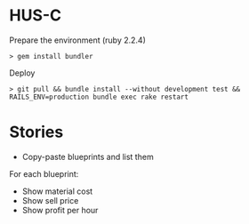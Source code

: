 HUS-C
=====

Prepare the environment (ruby 2.2.4)

```
> gem install bundler
```

Deploy
```
> git pull && bundle install --without development test && RAILS_ENV=production bundle exec rake restart
```

Stories
=======

- Copy-paste blueprints and list them

For each blueprint:
- Show material cost
- Show sell price
- Show profit per hour